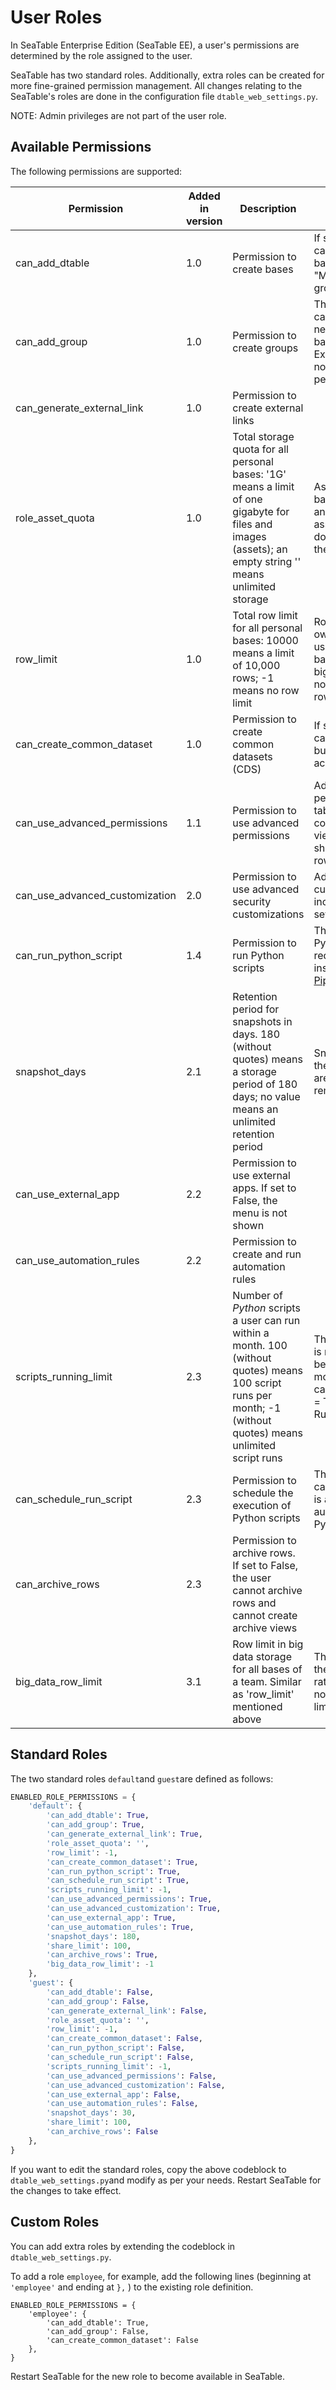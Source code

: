 # User Roles

<!-- md:version 1.0 -->
<!-- md:flag enterprise -->

In SeaTable Enterprise Edition (SeaTable EE), a user's permissions are determined by the role assigned to the user.

SeaTable has two standard roles. Additionally, extra roles can be created for more fine-grained permission management. All changes relating to the SeaTable's roles are done in the configuration file `dtable_web_settings.py`.

NOTE: Admin privileges are not part of the user role.

## Available Permissions

The following permissions are supported:

| Permission                     | Added in version | Description                                                                                                                                                      | Additional information                                                                                                                        |
| ------------------------------ | ---------------- | ---------------------------------------------------------------------------------------------------------------------------------------------------------------- | --------------------------------------------------------------------------------------------------------------------------------------------- |
| can_add_dtable                 | 1.0              | Permission to create bases                                                                                                                                       | If set to False, the user cannot create any bases, neither under "My bases" nor in groups.                                                    |
| can_add_group                  | 1.0              | Permission to create groups                                                                                                                                      | The permission can_add_dtable is necessary to create bases inside a group. Existing groups are not affected by this permission.               |
| can_generate_external_link     | 1.0              | Permission to create external links                                                                                                                              |                                                                                                                                               |
| role_asset_quota               | 1.0              | Total storage quota for all personal bases: '1G' means a limit of one gigabyte for files and images (assets); an empty string '' means unlimited storage         | Assets in shared bases owned by another user and assets in group bases do not count against the storage quota.                                |
| row_limit                      | 1.0              | Total row limit for all personal bases: 10000 means a limit of 10,000 rows; -1 means no row limit                                                                | Rows in shared bases owned by another user, rows in group bases, and rows in the big data storage do not count against the row limit.         |
| can_create_common_dataset      | 1.0              | Permission to create common datasets (CDS)                                                                                                                       | If set to False, the user cannot create CDS, but the user can access existing CDS.                                                            |
| can_use_advanced_permissions   | 1.1              | Permission to use advanced permissions                                                                                                                           | Advanced permissions include table permissions, column permissions, view share, custom sharing permissions, row locking.                      |
| can_use_advanced_customization | 2.0              | Permission to use advanced security customizations                                                                                                               | Advanced customization includes base security settings.                                                                                       |
| can_run_python_script          | 1.4              | Permission to run Python scripts                                                                                                                                 | The execution of Python scripts requires the installation of [Python Pipeline](../installation/components/python-pipeline.md).                |
| snapshot_days                  | 2.1              | Retention period for snapshots in days. 180 (without quotes) means a storage period of 180 days; no value means an unlimited retention period                    | Snapshots older than the retention period are automatically removed.                                                                          |
| can_use_external_app           | 2.2              | Permission to use external apps. If set to False, the menu is not shown                                                                                          |                                                                                                                                               |
| can_use_automation_rules       | 2.2              | Permission to create and run automation rules                                                                                                                    |                                                                                                                                               |
| scripts_running_limit          | 2.3              | Number of _Python_ scripts a user can run within a month. 100 (without quotes) means 100 script runs per month; -1 (without quotes) means unlimited script runs  | The script run counter is reset at the beginning of every month. Only visible if can_run_python_script = True and Python Runner is available. |
| can_schedule_run_script        | 2.3              | Permission to schedule the execution of Python scripts                                                                                                           | The permission can_run_python_script is also necessary to automatically run Python scripts.                                                   |
| can_archive_rows               | 2.3              | Permission to archive rows. If set to False, the user cannot archive rows and cannot create archive views                                                        |                                                                                                                                               |
| big_data_row_limit             | 3.1              | Row limit in big data storage for all bases of a team. Similar as 'row_limit' mentioned above                                                                    | This item is used for the role of teams rather than users. If not set, default is no limit                                                    |

## Standard Roles

The two standard roles `default`and `guest`are defined as follows:

```python
ENABLED_ROLE_PERMISSIONS = {
    'default': {
        'can_add_dtable': True,
        'can_add_group': True,
        'can_generate_external_link': True,
        'role_asset_quota': '',
        'row_limit': -1,
        'can_create_common_dataset': True,
        'can_run_python_script': True,
        'can_schedule_run_script': True,
        'scripts_running_limit': -1,
        'can_use_advanced_permissions': True,
        'can_use_advanced_customization': True,
        'can_use_external_app': True,
        'can_use_automation_rules': True,
        'snapshot_days': 180,
        'share_limit': 100,
        'can_archive_rows': True,
        'big_data_row_limit': -1
    },
    'guest': {
        'can_add_dtable': False,
        'can_add_group': False,
        'can_generate_external_link': False,
        'role_asset_quota': '',
        'row_limit': -1,
        'can_create_common_dataset': False,
        'can_run_python_script': False,
        'can_schedule_run_script': False,
        'scripts_running_limit': -1,
        'can_use_advanced_permissions': False,
        'can_use_advanced_customization': False,
        'can_use_external_app': False,
        'can_use_automation_rules': False,
        'snapshot_days': 30,
        'share_limit': 100,
        'can_archive_rows': False
    },
}
```

If you want to edit the standard roles, copy the above codeblock to `dtable_web_settings.py`and modify as per your needs. Restart SeaTable for the changes to take effect.

## Custom Roles

You can add extra roles by extending the codeblock in `dtable_web_settings.py`.

To add a role `employee`, for example, add the following lines (beginning at `'employee'` and ending at `},` ) to the existing role definition.

```
ENABLED_ROLE_PERMISSIONS = {
    'employee': {
        'can_add_dtable': True,
        'can_add_group': False,
        'can_create_common_dataset': False
    },
}
```

Restart SeaTable for the new role to become available in SeaTable.
